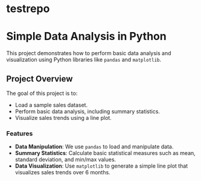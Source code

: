 # testrepo
# Simple Data Analysis in Python

This project demonstrates how to perform basic data analysis and visualization using Python libraries like `pandas` and `matplotlib`.

## Project Overview

The goal of this project is to:
- Load a sample sales dataset.
- Perform basic data analysis, including summary statistics.
- Visualize sales trends using a line plot.

### Features
- **Data Manipulation**: We use `pandas` to load and manipulate data.
- **Summary Statistics**: Calculate basic statistical measures such as mean, standard deviation, and min/max values.
- **Data Visualization**: Use `matplotlib` to generate a simple line plot that visualizes sales trends over 6 months.

